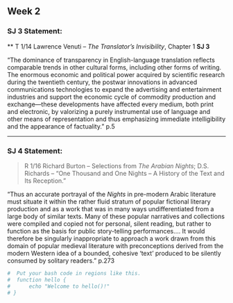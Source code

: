 ## Week 2

### SJ 3 Statement:

** T 1/14 Lawrence Venuti – *The Translator’s Invisibility*, Chapter 1 **SJ
3**

“The dominance of transparency in English-language translation reflects
comparable trends in other cultural forms, including other forms of
writing. The enormous economic and political power acquired by
scientific research during the twentieth century, the postwar
innovations in advanced communications technologies to expand the
advertising and entertainment industries and support the economic cycle
of commodity production and exchange—these developments have affected
every medium, both print and electronic, by valorizing a purely
instrumental use of language and other means of representation and thus
emphasizing immediate intelligibility and the appearance of factuality.”
p.5

---
### SJ 4 Statement:

> R 1/16 Richard Burton – Selections from *The Arabian Nights*; D.S.
Richards – “One Thousand and One Nights – A History of the Text and Its Reception.”


“Thus an accurate portrayal of the *Nights* in pre-modern Arabic
literature must situate it within the rather fluid stratum of popular
fictional literary production and as a work that was in many ways
undifferentiated from a large body of similar texts. Many of these
popular narratives and collections were compiled and copied not for
personal, silent reading, but rather to function as the basis for public
story-telling performances…. It would therefore be singularly
inappropriate to approach a work drawn from this domain of popular
medieval literature with preconceptions derived from the modern Western
idea of a bounded, cohesive ‘text’ produced to be silently consumed by
solitary readers.” p.273


```bash
#  Put your bash code in regions like this.
#  function hello {
#      echo "Welcome to hello()!"
# }
```
